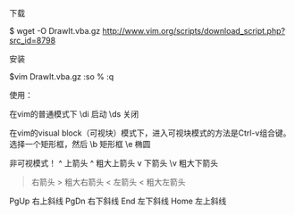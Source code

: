 下载

$ wget -O DrawIt.vba.gz http://www.vim.org/scripts/download_script.php?src_id=8798

安装

$vim DrawIt.vba.gz
:so %
:q

使用：

在vim的普通模式下
\di    启动
\ds    关闭

在vim的visual block（可视块）模式下，进入可视块模式的方法是Ctrl-v组合键。选择一个矩形框，然后
\b    矩形框
\e    椭圆

非可视模式！
^    上箭头
\^    粗大上箭头
v    下箭头
\v    粗大下箭头
>    右箭头
\>    粗大右箭头
<    左箭头
\<    粗大左箭头

PgUp    右上斜线
PgDn    右下斜线
End       左下斜线
Home    左上斜线
